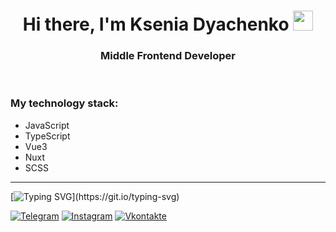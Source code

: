 <h1 align="center">Hi there, I'm Ksenia Dyachenko
<img src="https://github.com/blackcater/blackcater/raw/main/images/Hi.gif" height="32"/></h1>
<h3 align="center">Middle Frontend Developer</h3>
<br>

### My technology stack:

- JavaScript
- TypeScript
- Vue3
- Nuxt
- SCSS

***
[![Typing SVG](https://readme-typing-svg.herokuapp.com?color=%2336BCF7&lines=Contact+Me:)](https://git.io/typing-svg)

[![Telegram](https://img.shields.io/badge/-Telegram-090909?style=for-the-badge&logo=telegram&logoColor=27A0D9)](https://t.me/gsusha)
[![Instagram](https://img.shields.io/badge/-Instagram-090909?style=for-the-badge&logo=instagram&logoColor=B4068E)](https://www.instagram.com/x.dyachenko)
[![Vkontakte](https://img.shields.io/badge/-Vkontakte-090909?style=for-the-badge&logo=Vk&logoColor=4F7DB3)](https://vk.com/gsusha)



